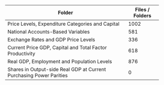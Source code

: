 | Folder                                                              |   Files / Folders |
|---------------------------------------------------------------------|-------------------|
| Price Levels, Expenditure Categories and Capital                    |              1002 |
| National Accounts-Based Variables                                   |               581 |
| Exchange Rates and GDP Price Levels                                 |               336 |
| Current Price GDP, Capital and Total Factor Productivity            |               618 |
| Real GDP, Employment and Population Levels                          |               876 |
| Shares in Output-side Real GDP at Current Purchasing Power Parities |                 0 |